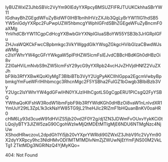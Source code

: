 IyBUZWxlZ3JhbSBVc2VyYm90IEdyYXRpcyBMSUZFIFRJTUUKCkhhaSBrYW11
IGdhayBhZGEgdWFuZyBidWF0IHB1bnlhIHVzZXJib3QgLyBrYW11IG1hdSB5
YW5nIGdyYXRpc2FuPwpUZW5hbmcgYWphIGFrdSBhZGEgeWFuZyBncmF0aXMg
YnVhdCBrYW11CgpCdHcgYXBwbGlrYXNpIGluaSBoYW55YSB3b3JrIGRpIGFu
ZHJvaWQKCkFwcCBpbmkgc3VkYWggdGlkYWsgZGkgcHVibGlzaCBwdWJsaWMg
c2lsYWhrYW4gcGFrYWkgaW5pIFtHZW5lcmFsIEJvdCBBcHBdKGh0dHBzOi8v
Z2l0aHViLmNvbS9nZW5lcmFsY29ycG9yYXRpb24vcHJvZHVjdHNfZ2VuZXJh
bF9ib3RfYXBwKQoKIyMgT3BlbiBTb3VyY2UgPyAKCllhIGppa2EgcmVwbyBp
bmkgYmFueWFrIHlhbmcgc3RhcnMgc2F5YSBha2FuIGZ1bGwgb3BlbiBzb3Vy
Y2Ugc2lsYWhrYW4gdGFwIHN0YXJzIHlhCgotLS0gCgpERU1PICsgQ2FyYSBQ
YWthaQoKIFshW3RodW1ibmFpbF9ib3RfYWldKGh0dHBzOi8vaW1nLnlvdXR1
YmUuY29tL3ZpL1k3ckNaYW85TG9jL21heHJlc2RlZmF1bHQuanBnKV0oaHR0
cHM6Ly93d3cueW91dHViZS5jb20vd2F0Y2g/dj1ZN3JDWmFvOUxvYykKCi0t
LQojIyBTY3JlZW5zaG90CgohWzIwMjQtMDEtMTIgMjE6NDU6NTMgNzc4NjUw
XShodHRwczovL2dpdGh1Yi5jb20vYXprYWRldi90ZWxlZ3JhbV91c2VyYm90
X2dyYXRpcy9hc3NldHMvODI1MTM1MDIvNmZjZWUwNjEtYmFjNS00M2VkLTg1
ZTktMDg3NGRlNzQ4YjMyKQo=

<!-- START GLOBAL CORPORATION -->
404: Not Found
<!-- END GLOBAL CORPORATION -->